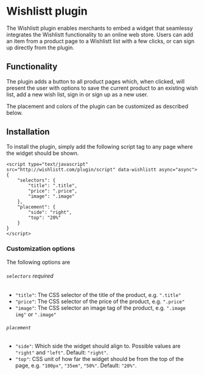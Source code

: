 # Wishlistt plugin

The Wishlistt plugin enables merchants to embed a widget that seamlessy integrates the Wishlistt functionality to an online web store. Users can add an item from a product page to a Wishlistt list with a few clicks, or can sign up directly from the plugin.

## Functionality
The plugin adds a button to all product pages which, when clicked, will present the user with options to save the current product to an existing wish list, add a new wish list, sign in or sign up as a new user.

The placement and colors of the plugin can be customized as described below.

## Installation
To install the plugin, simply add the following script tag to any page where the widget should be shown.

    <script type="text/javascript" src="http://wishlistt.com/plugin/script" data-wishlistt async="async">
    {
        "selectors": {
            "title": ".title",
            "price": ".price",
            "image": ".image"
        },
        "placement": {
            "side": "right",
            "top": "20%"
        }
    }
    </script>

### Customization options
The following options are

###### `selectors` required

- `"title"`: The CSS selector of the title of the product, e.g. `".title"`
- `"price"`: The CSS selector of the price of the product, e.g. `".price"`
- `"image"`: The CSS selector an image tag of the product, e.g. `".image img"` or `".image"`

###### `placement`

- `"side"`: Which side the widget should align to. Possible values are `"right"` and `"left"`. Default: `"right"`.
- `"top"`: CSS unit of how far the widget should be from the top of the page, e.g. `"100px"`, `"35em"`, `"50%"`. Default: `"20%"`.
